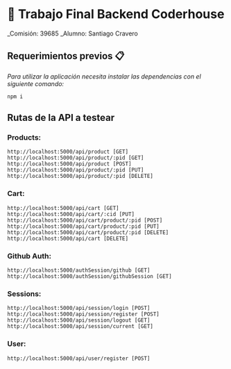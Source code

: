# 👋 Trabajo Final Backend Coderhouse
_Comisión: 39685
_Alumno: Santiago Cravero

## Requerimientos previos 📋

_Para utilizar la aplicación necesita instalar las dependencias con el siguiente comando:_
```
npm i
```
## Rutas de la API a testear

### Products: 
```
http://localhost:5000/api/product [GET]
http://localhost:5000/api/product/:pid [GET]
http://localhost:5000/api/product [POST]
http://localhost:5000/api/product/:pid [PUT]
http://localhost:5000/api/product/:pid [DELETE]
```
### Cart:
```
http://localhost:5000/api/cart [GET]
http://localhost:5000/api/cart/:cid [PUT]
http://localhost:5000/api/cart/product/:pid [POST]
http://localhost:5000/api/cart/product/:pid [PUT]
http://localhost:5000/api/cart/product/:pid [DELETE]
http://localhost:5000/api/cart [DELETE]

```
### Github Auth:
```
http://localhost:5000/authSession/github [GET]
http://localhost:5000/authSession/githubSession [GET]
```
### Sessions:
```
http://localhost:5000/api/session/login [POST]
http://localhost:5000/api/session/register [POST]
http://localhost:5000/api/session/logout [GET]
http://localhost:5000/api/session/current [GET] 
```
### User:
```
http://localhost:5000/api/user/register [POST]
```